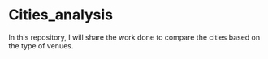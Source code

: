 # Cities_analysis
In this repository, I will share the work done to compare the cities based on the type of venues.
